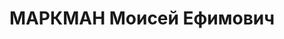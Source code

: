 ---
title: МАРКМАН Моисей Ефимович
description: Род. 25.09.1892 в Полтаве. В 1908 М. исключен из гимназии как "неблагонадежный",
  окончил бухгалтерские курсы, работал счетоводом, затем - бухгалтером. С 1912 - в
  Батуми, участник революционного движения. С 1917 - организатор профсоюзов. Член
  ВКП(б) с 1920. В период британской оккупации Батуми (1919-1920) избран председателем
  Совета профсоюзов Батуми. Арестован 08.05.1920 английскими властями в числе членов
  Президиума Совпрофа Батуми (всего 18 человек), все тайно вывезены в Турцию. Содержались
  в крепости Чанаккале. Осенью 1920 профсоюзные деятели освобождены в обмен на арестованных
  английских подданных. В мае 1921 М. вернулся в Грузию. Занимал должности председателя
  Совпрофа Аджарии, председателя СНХ Аджарии, заведующего Орготдела ЗакРКИ и ЗакВСНХ,
  председателя Совторгфлота, заместителя министра лесной промышленности Закавказья,
  управляющего республиканским трестом "Саккархмшени". Арестован в Тбилиси в ночь
  с 15 на 16 августа 1937. Дальнейшая судьба неизвестна. Имя М. включено в список
  лиц (т.наз. "Сталинские расстрельные списки"), подлежащих суду Военной коллегии
  Верховного Суда СССР по Грузинской ССР от 21.10.1937. Согласно списку, М. осужден
  по категории 1 (расстрел). Согласно свидетельству о смерти, полученному родственниками
  26.08.1956, М. умер 03.09.1946 от крупозного воспаления легких.
---